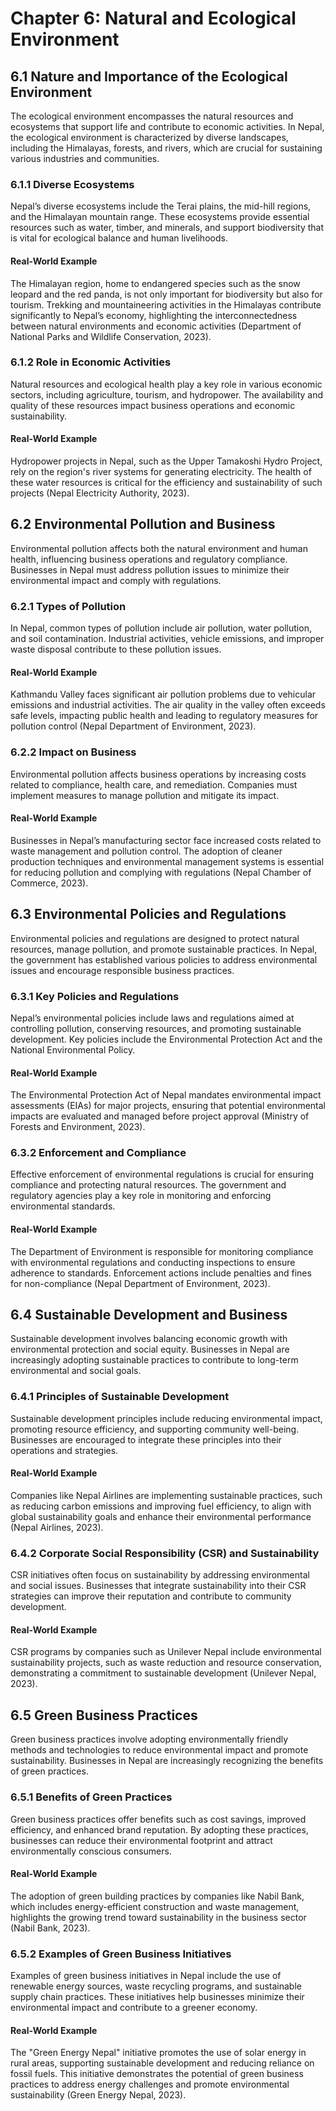 # Chapter 6: Natural and Ecological Environment

## 6.1 Nature and Importance of the Ecological Environment

The ecological environment encompasses the natural resources and ecosystems that support life and contribute to economic activities. In Nepal, the ecological environment is characterized by diverse landscapes, including the Himalayas, forests, and rivers, which are crucial for sustaining various industries and communities.

### 6.1.1 Diverse Ecosystems

Nepal’s diverse ecosystems include the Terai plains, the mid-hill regions, and the Himalayan mountain range. These ecosystems provide essential resources such as water, timber, and minerals, and support biodiversity that is vital for ecological balance and human livelihoods.

#### Real-World Example

The Himalayan region, home to endangered species such as the snow leopard and the red panda, is not only important for biodiversity but also for tourism. Trekking and mountaineering activities in the Himalayas contribute significantly to Nepal’s economy, highlighting the interconnectedness between natural environments and economic activities (Department of National Parks and Wildlife Conservation, 2023).

### 6.1.2 Role in Economic Activities

Natural resources and ecological health play a key role in various economic sectors, including agriculture, tourism, and hydropower. The availability and quality of these resources impact business operations and economic sustainability.

#### Real-World Example

Hydropower projects in Nepal, such as the Upper Tamakoshi Hydro Project, rely on the region's river systems for generating electricity. The health of these water resources is critical for the efficiency and sustainability of such projects (Nepal Electricity Authority, 2023).

## 6.2 Environmental Pollution and Business

Environmental pollution affects both the natural environment and human health, influencing business operations and regulatory compliance. Businesses in Nepal must address pollution issues to minimize their environmental impact and comply with regulations.

### 6.2.1 Types of Pollution

In Nepal, common types of pollution include air pollution, water pollution, and soil contamination. Industrial activities, vehicle emissions, and improper waste disposal contribute to these pollution issues.

#### Real-World Example

Kathmandu Valley faces significant air pollution problems due to vehicular emissions and industrial activities. The air quality in the valley often exceeds safe levels, impacting public health and leading to regulatory measures for pollution control (Nepal Department of Environment, 2023).

### 6.2.2 Impact on Business

Environmental pollution affects business operations by increasing costs related to compliance, health care, and remediation. Companies must implement measures to manage pollution and mitigate its impact.

#### Real-World Example

Businesses in Nepal’s manufacturing sector face increased costs related to waste management and pollution control. The adoption of cleaner production techniques and environmental management systems is essential for reducing pollution and complying with regulations (Nepal Chamber of Commerce, 2023).

## 6.3 Environmental Policies and Regulations

Environmental policies and regulations are designed to protect natural resources, manage pollution, and promote sustainable practices. In Nepal, the government has established various policies to address environmental issues and encourage responsible business practices.

### 6.3.1 Key Policies and Regulations

Nepal’s environmental policies include laws and regulations aimed at controlling pollution, conserving resources, and promoting sustainable development. Key policies include the Environmental Protection Act and the National Environmental Policy.

#### Real-World Example

The Environmental Protection Act of Nepal mandates environmental impact assessments (EIAs) for major projects, ensuring that potential environmental impacts are evaluated and managed before project approval (Ministry of Forests and Environment, 2023).

### 6.3.2 Enforcement and Compliance

Effective enforcement of environmental regulations is crucial for ensuring compliance and protecting natural resources. The government and regulatory agencies play a key role in monitoring and enforcing environmental standards.

#### Real-World Example

The Department of Environment is responsible for monitoring compliance with environmental regulations and conducting inspections to ensure adherence to standards. Enforcement actions include penalties and fines for non-compliance (Nepal Department of Environment, 2023).

## 6.4 Sustainable Development and Business

Sustainable development involves balancing economic growth with environmental protection and social equity. Businesses in Nepal are increasingly adopting sustainable practices to contribute to long-term environmental and social goals.

### 6.4.1 Principles of Sustainable Development

Sustainable development principles include reducing environmental impact, promoting resource efficiency, and supporting community well-being. Businesses are encouraged to integrate these principles into their operations and strategies.

#### Real-World Example

Companies like Nepal Airlines are implementing sustainable practices, such as reducing carbon emissions and improving fuel efficiency, to align with global sustainability goals and enhance their environmental performance (Nepal Airlines, 2023).

### 6.4.2 Corporate Social Responsibility (CSR) and Sustainability

CSR initiatives often focus on sustainability by addressing environmental and social issues. Businesses that integrate sustainability into their CSR strategies can improve their reputation and contribute to community development.

#### Real-World Example

CSR programs by companies such as Unilever Nepal include environmental sustainability projects, such as waste reduction and resource conservation, demonstrating a commitment to sustainable development (Unilever Nepal, 2023).

## 6.5 Green Business Practices

Green business practices involve adopting environmentally friendly methods and technologies to reduce environmental impact and promote sustainability. Businesses in Nepal are increasingly recognizing the benefits of green practices.

### 6.5.1 Benefits of Green Practices

Green business practices offer benefits such as cost savings, improved efficiency, and enhanced brand reputation. By adopting these practices, businesses can reduce their environmental footprint and attract environmentally conscious consumers.

#### Real-World Example

The adoption of green building practices by companies like Nabil Bank, which includes energy-efficient construction and waste management, highlights the growing trend toward sustainability in the business sector (Nabil Bank, 2023).

### 6.5.2 Examples of Green Business Initiatives

Examples of green business initiatives in Nepal include the use of renewable energy sources, waste recycling programs, and sustainable supply chain practices. These initiatives help businesses minimize their environmental impact and contribute to a greener economy.

#### Real-World Example

The "Green Energy Nepal" initiative promotes the use of solar energy in rural areas, supporting sustainable development and reducing reliance on fossil fuels. This initiative demonstrates the potential of green business practices to address energy challenges and promote environmental sustainability (Green Energy Nepal, 2023).
